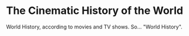 # The Cinematic History of the World

World History, according to movies and TV shows. So... "World History".
